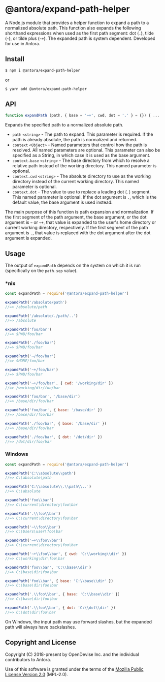 # @antora/expand-path-helper

A Node.js module that provides a helper function to expand a path to a normalized absolute path.
This function also expands the following shorthand expressions when used as the first path segment: dot (`.`), tilde (`~`), or tilde plus (`~+`).
The expanded path is system dependent.
Developed for use in Antora.

## Install

```sh
$ npm i @antora/expand-path-helper
```

or

```sh
$ yarn add @antora/expand-path-helper
```

## API

```js
function expandPath (path, { base = '~+', cwd, dot = '.' } = {}) { ... }
```

Expands the specified path to a normalized absolute path.

* `path` `<string>` - The path to expand.
This parameter is required.
If the path is already absolute, the path is normalized and returned.
* `context` `<Object>` - Named parameters that control how the path is resolved.
All named parameters are optional.
This parameter can also be specified as a String, in which case it is used as the base argument.
* `context.base` `<string>` - The base directory from which to resolve a relative path instead of the working directory.
This named parameter is optional.
* `context.cwd` `<string>` - The absolute directory to use as the working directory instead of the current working directory.
This named parameter is optional.
* `context.dot` - The value to use to replace a leading dot (`.`) segment.
This named parameter is optional.
If the dot argument is `.`, which is the default value, the base argument is used instead.

The main purpose of this function is path expansion and normalization.
If the first segment of the path argument, the base argument, or the dot argument is `~` or `~+`, that value is expanded to the user's home directory or current working directory, respectively.
If the first segment of the path argument is `.`, that value is replaced with the dot argument after the dot argument is expanded.

## Usage

The output of `expandPath` depends on the system on which it is run (specifically on the `path.sep` value).

### *nix

```js
const expandPath = require('@antora/expand-path-helper')

expandPath('/absolute/path')
//=> /absolute/path

expandPath('/absolute/./path/..')
//=> /absolute

expandPath('foo/bar')
//=> $PWD/foo/bar

expandPath('./foo/bar')
//=> $PWD/foo/bar

expandPath('~/foo/bar')
//=> $HOME/foo/bar

expandPath('~+/foo/bar')
//=> $PWD/foo/bar

expandPath('~+/foo/bar', { cwd: '/working/dir' })
//=> /working/dir/foo/bar

expandPath('foo/bar', '/base/dir')
//=> /base/dir/foo/bar

expandPath('foo/bar', { base: '/base/dir' })
//=> /base/dir/foo/bar

expandPath('./foo/bar', { base: '/base/dir' })
//=> /base/dir/foo/bar

expandPath('./foo/bar', { dot: '/dot/dir' })
//=> /dot/dir/foo/bar
```

### Windows

```js
const expandPath = require('@antora/expand-path-helper')

expandPath('C:\\absolute\\path')
//=> C:\absolute\path

expandPath('C:\\absolute\\.\\path\\..')
//=> C:\absolute

expandPath('foo\\bar')
//=> C:\current\directory\foo\bar

expandPath('.\\foo\\bar')
//=> C:\current\directory\foo\bar

expandPath('~\\foo\\bar')
//=> C:\Users\user\foo\bar

expandPath('~+\\foo\\bar')
//=> C:\current\directory\foo\bar

expandPath('~+\\foo\\bar', { cwd: 'C:\\working\\dir' })
//=> C:\working\dir\foo\bar

expandPath('foo\\bar', 'C:\\base\\dir')
//=> C:\base\dir\foo\bar

expandPath('foo\\bar', { base: 'C:\\base\\dir' })
//=> C:\base\dir\foo\bar

expandPath('.\\foo\\bar', { base: 'C:\\base\\dir' })
//=> C:\base\dir\foo\bar

expandPath('.\\foo\\bar', { dot: 'C:\\dot\\dir' })
//=> C:\dot\dir\foo\bar
```

On Windows, the input path may use forward slashes, but the expanded path will always have backslashes.

## Copyright and License

Copyright (C) 2018-present by OpenDevise Inc. and the individual contributors to Antora.

Use of this software is granted under the terms of the [Mozilla Public License Version 2.0](https://www.mozilla.org/en-US/MPL/2.0/) (MPL-2.0).
